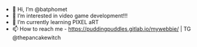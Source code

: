 - 👋 Hi, I’m @batphomet
- 👀 I’m interested in video game development!!!
- 🌱 I’m currently learning PIXEL aRT
- 📫 How to reach me - https://puddingpuddles.gitlab.io/mywebbie/ | TG @thepancakewitch

<!---
batphomet/batphomet is a ✨ special ✨ repository because its `README.md` (this file) appears on your GitHub profile.
You can click the Preview link to take a look at your changes.
--->
